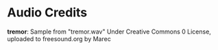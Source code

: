 Audio Credits
===========

**tremor**: Sample from "tremor.wav" Under Creative Commons 0 License, uploaded to freesound.org by Marec
